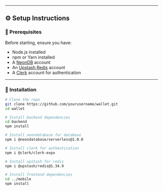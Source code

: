 
---

## ⚙️ Setup Instructions

### 🔧 Prerequisites

Before starting, ensure you have:

- Node.js installed
- npm or Yarn installed
- A [NeonDB](https://neon.tech/) account
- An [Upstash Redis](https://upstash.com/) account
- A [Clerk](https://clerk.dev/) account for authentication

---

### 🚀 Installation

```bash
# Clone the repo
git clone https://github.com/yourusername/wallet.git
cd wallet

# Install backend dependencies
cd backend
npm install

# Install neondatabase for database
npm i @neondatabase/serverless@1.0.0

# Install clerk for authentication
npm i @clerk/clerk-expo

# Install upstash for redis
npm i @upstash/redis@1.34.9

# Install frontend dependencies
cd ../mobile
npm install
